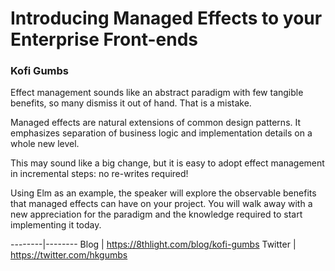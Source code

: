 # Introducing Managed Effects to your Enterprise Front-ends

### Kofi Gumbs


Effect management sounds like an abstract paradigm with few tangible benefits,
so many dismiss it out of hand.
That is a mistake.

Managed effects are natural extensions of common design patterns.
It emphasizes separation of business logic
and implementation details on a whole new level.

This may sound like a big change,
but it is easy to adopt effect management in incremental steps:
no re-writes required!

Using Elm as an example,
the speaker will explore the observable benefits
that managed effects can have on your project.
You will walk away with a new appreciation for the paradigm
and the knowledge required to start implementing it today.




--------|--------
Blog    | https://8thlight.com/blog/kofi-gumbs
Twitter | https://twitter.com/hkgumbs

